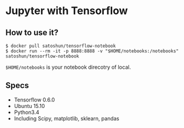 # Jupyter with Tensorflow

## How to use it?

```
$ docker pull satoshun/tensorflow-notebook
$ docker run --rm -it -p 8888:8888 -v "$HOME/notebooks:/notebooks" satoshun/tensorflow-notebook
```

`$HOME/notebooks` is your notebook direcotry of local.


## Specs

- Tensorflow 0.6.0
- Ubuntu 15.10
- Python3.4
- Including Scipy, matplotlib, sklearn, pandas
